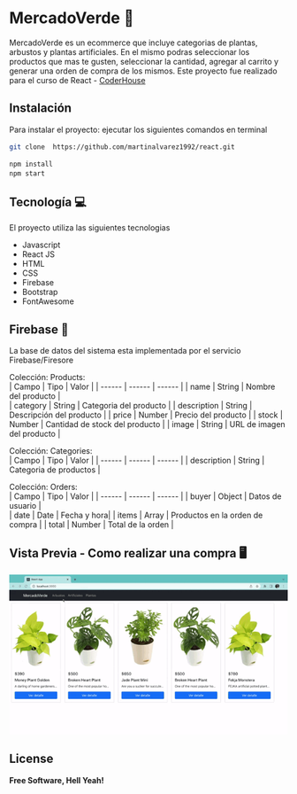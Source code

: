 # MercadoVerde 🌿
MercadoVerde es un ecommerce que incluye categorias de plantas, arbustos y plantas artificiales. En el mismo podras seleccionar los productos que mas te gusten, seleccionar la cantidad, agregar al carrito y generar una orden de compra de los mismos. Este proyecto fue realizado para el curso de React - [CoderHouse]
## Instalación
Para instalar el proyecto: ejecutar los siguientes comandos en terminal
```sh
git clone  https://github.com/martinalvarez1992/react.git
```
```sh
npm install 
npm start
```
## Tecnología 💻 
El proyecto utiliza las siguientes tecnologias
- Javascript 
- React JS
- HTML
- CSS
- Firebase
- Bootstrap
- FontAwesome

## Firebase 📁
La base de datos del sistema esta implementada por el servicio Firebase/Firesore

Colección: Products:  
| Campo | Tipo | Valor | 
| ------ | ------ | ------ |
| name | String | Nombre del producto |  
| category | String | Categoria del producto |
| description | String | Descripción del producto  |
| price | Number | Precio del producto |
| stock | Number | Cantidad de stock del producto | 
| image | String | URL de imagen del producto | 

Colección: Categories:  
| Campo | Tipo | Valor | 
| ------ | ------ | ------ |
| description | String | Categoria de productos | 

Colección: Orders:  
| Campo | Tipo | Valor | 
| ------ | ------ | ------ |
| buyer | Object | Datos de usuario |  
| date | Date | Fecha y hora|
| items | Array | Productos en la orden de compra |
| total | Number | Total de la orden |

## Vista Previa - Como realizar una compra  🖥️

![Alt Text](https://github.com/martinalvarez1992/react/raw/master/mercadoverde.gif)
 
## License

**Free Software, Hell Yeah!**

[//]: # (These are reference links used in the body of this note and get stripped out when the markdown processor does its job. There is no need to format nicely because it shouldn't be seen. Thanks SO - http://stackoverflow.com/questions/4823468/store-comments-in-markdown-syntax)

[CoderHouse]: <https://www.coderhouse.com.uy/>
 
